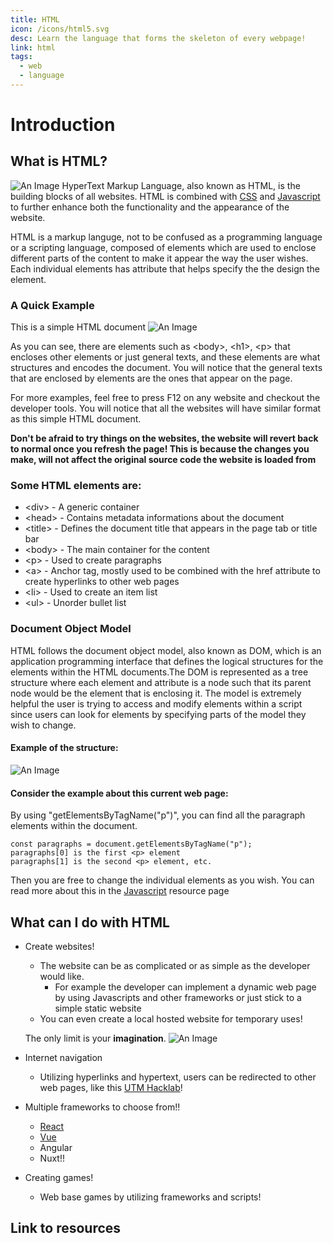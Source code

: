 ```yaml
---
title: HTML
icon: /icons/html5.svg
desc: Learn the language that forms the skeleton of every webpage!
link: html
tags:
  - web
  - language
---
```


# Introduction

## What is HTML?
![An Image](https://www.edureka.co/blog/wp-content/uploads/2019/06/What-is-HTML.jpg)
HyperText Markup Language, also known as HTML, is the building blocks of all websites. HTML is combined with [CSS](../css) and [Javascript](../Javascript) to further enhance both the functionality and the appearance of the website. 

HTML is a markup languge, not to be confused as a programming language or a scripting language, composed of elements which are used to enclose different parts of the content to make it appear the way the user wishes. Each individual elements has attribute that helps specify the the design the element.

<grid-1-x-2 title="Difference between the three types of languages" reversed=true img-src="https://media.geeksforgeeks.org/wp-content/cdn-uploads/20190808164614/Programming-Language-vs-Scripting-Language-vs-Markup-Languages.png" link="https://www.geeksforgeeks.org/difference-between-programming-scripting-and-markup-languages/" desc="A quick read about the differences between the three types of languages" button="Check it out!"></grid-1-x-2>

### A Quick Example
This is a simple HTML document
![An Image](https://i.imgur.com/nmbniCJ.png)

As you can see, there are elements such as <body\>, <h1\>, <p\> that encloses other elements or just general texts, and these elements are what structures and encodes the document. You will notice that the general texts that are enclosed by elements are the ones that appear on the page. 

For more examples, feel free to press F12 on any website and checkout the developer tools. You will notice that all the websites will have similar format as this simple HTML document.

**Don't be afraid to try things on the websites, the website will revert back to normal once you refresh the page! This is because the changes you make, will not affect the original source code the website is loaded from**


### Some HTML elements are:
- <div\> -  A generic container
- <head\> - Contains metadata informations about the document
- <title\> - Defines the document title that appears in the page tab or title bar
- <body\> - The main container for the content
- <p\> - Used to create paragraphs
- <a\> - Anchor tag, mostly used to be combined with the href attribute to create hyperlinks to other web pages
- <li\> - Used to create an item list
- <ul\> - Unorder bullet list
<grid-1-x-2 title="List of HTML elements" img-src="https://encrypted-tbn0.gstatic.com/images?q=tbn%3AANd9GcQRxdMM9xku_hh_fntWCgJHZFbdOu417g5ruA&usqp=CAU" link="https://developer.mozilla.org/en-US/docs/Web/HTML/Element" desc="A full list of the elements in HTML" button="Check it out!"></grid-1-x-2>


### Document Object Model
HTML follows the document object model, also known as DOM, which is an application programming interface that defines the logical structures for the elements within the HTML documents.The DOM is represented as a tree structure where each element and attribute is a node such that its parent node would be the element that is enclosing it. The model is extremely helpful the user is trying to access and modify elements within a script since users can look for elements by specifying parts of the model they wish to change.

#### Example of the structure:
![An Image](https://www.w3schools.com/js/pic_htmltree.gif)

#### Consider the example about this current web page:
By using "getElementsByTagName("p")", you can find all the paragraph elements within the document. 
```
const paragraphs = document.getElementsByTagName("p");
paragraphs[0] is the first <p> element
paragraphs[1] is the second <p> element, etc.
```
Then you are free to change the individual elements as you wish.
You can read more about this in the [Javascript](../Javascript) resource page 

## What can I do with HTML
- Create websites!
  - The website can be as complicated or as simple as the developer would like. 
    - For example the developer can implement a dynamic web page by using Javascripts and other frameworks or just stick to a simple static website
  - You can even create a local hosted website for temporary uses!

  The only limit is your **imagination**.
![An Image](https://dynomapper.com/images/5_tips_for_creating_a_great_website.jpg)
- Internet navigation
  - Utilizing hyperlinks and hypertext, users can be redirected to other web pages, like this [UTM Hacklab](../)!
- Multiple frameworks to choose from!!
  - [React](../React)
  - [Vue](../Vue)
  - Angular
  - Nuxt!!
- Creating games!
   - Web base games by utilizing frameworks and scripts!

## Link to resources
<grid-1-x-2 title="Basic tutorial of HTML" reversed=true img-src="https://www.w3.org/blog/wp-content/uploads/2019/07/logo-MDNWebDocs.png" link="https://developer.mozilla.org/en-US/docs/Web/HTML" desc="Learn HTML from basic tutorials to advance topics" button="Check it out!"></grid-1-x-2>

<grid-1-x-2 title="W3School tutorial of HTML" img-src="https://internet-salmagundi.com/wp-content/uploads/2019/03/W3-MatFrame-895x493px-Qual100.jpg" link="https://www.w3schools.com/html/" desc="Learn the basics of HTML with w3school" button="Check it out!"></grid-1-x-2>

<grid-1-x-2 title="Learn to become a Frontend Developer" reversed=true img-src="https://scrimba.com/static/art/maincover.png" link="https://scrimba.com/" desc="Become a Frontend Developer with Scrimba" button="Check it out!"></grid-1-x-2>

<grid-1-x-2 title="Learn the Document Object Model" img-src="https://miro.medium.com/max/3456/1*v9AT7ZaJc6fR2MjYljGEzg.png" link="https://developer.mozilla.org/en-US/docs/Web/API/Document_Object_Model/Introduction " button="Check it out!" desc="Become an expert on the Document Object Model!" button="Check it out!"></grid-1-x-2>
